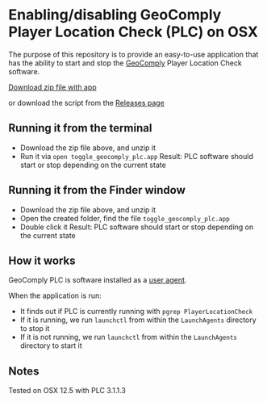 # Enabling/disabling GeoComply Player Location Check (PLC) on OSX

The purpose of this repository is to provide an easy-to-use application that has the ability
to start and stop the [GeoComply](https://www.geocomply.com/) Player Location Check software.

[Download zip file with app](https://github.com/mikedidomizio/GeoComply-PLC-Toggler/zipball/main)

or download the script from the [Releases page](https://github.com/mikedidomizio/GeoComply-PLC-Toggler/releases)

## Running it from the terminal

- Download the zip file above, and unzip it
- Run it via `open toggle_geocomply_plc.app`
Result: PLC software should start or stop depending on the current state

## Running it from the Finder window

- Download the zip file above, and unzip it
- Open the created folder, find the file `toggle_geocomply_plc.app`
- Double click it
Result: PLC software should start or stop depending on the current state

## How it works

GeoComply PLC is software installed as a [user agent](https://developer.apple.com/library/archive/documentation/MacOSX/Conceptual/BPSystemStartup/Chapters/CreatingLaunchdJobs.html#//apple_ref/doc/uid/10000172i-SW7-BCIEDDBJ).

When the application is run:

- It finds out if PLC is currently running with `pgrep PlayerLocationCheck`
- If it is running, we run `launchctl` from within the `LaunchAgents` directory to stop it
- If it is not running, we run `launchctl` from within the `LaunchAgents` directory to start it

## Notes

Tested on OSX 12.5 with PLC 3.1.1.3
